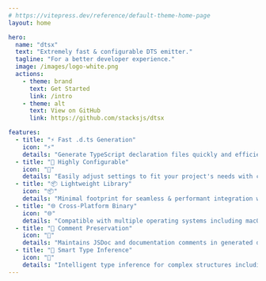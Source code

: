 ```yaml
---
# https://vitepress.dev/reference/default-theme-home-page
layout: home

hero:
  name: "dtsx"
  text: "Extremely fast & configurable DTS emitter."
  tagline: "For a better developer experience."
  image: /images/logo-white.png
  actions:
    - theme: brand
      text: Get Started
      link: /intro
    - theme: alt
      text: View on GitHub
      link: https://github.com/stacksjs/dtsx

features:
  - title: "⚡ Fast .d.ts Generation"
    icon: "⚡"
    details: "Generate TypeScript declaration files quickly and efficiently."
  - title: "🔧 Highly Configurable"
    icon: "🔧"
    details: "Easily adjust settings to fit your project's needs with comprehensive configuration options."
  - title: "📦 Lightweight Library"
    icon: "📦"
    details: "Minimal footprint for seamless & performant integration with focused functionality."
  - title: "🌐 Cross-Platform Binary"
    icon: "🌐"
    details: "Compatible with multiple operating systems including macOS, Linux, and Windows."
  - title: "💬 Comment Preservation"
    icon: "💬"
    details: "Maintains JSDoc and documentation comments in generated declarations by default."
  - title: "🧠 Smart Type Inference"
    icon: "🧠"
    details: "Intelligent type inference for complex structures including narrow types for constants."
---
```


<Home />
